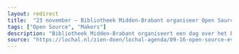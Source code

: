 ```yaml
---
layout: redirect
title:  "23 november – Bibliotheek Midden-Brabant organiseer Open Source Event"
tags: ["Open Source", "Makers"]
description: "Bibliotheek Midden-Brabant organiseert een dag over het belangeloos delen van informatie, producten en diensten in de digitale wereld en daarbuiten."
source: "https://lochal.nl/zien-doen/lochal-agenda/09-16-open-source-event"
---
```


